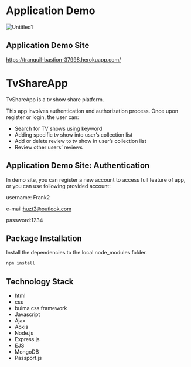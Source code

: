 # Application Demo

![Untitled1](https://user-images.githubusercontent.com/37850959/171150675-711ceee6-fc64-43a2-b612-e26bce42792a.gif)


## Application Demo Site
https://tranquil-bastion-37998.herokuapp.com/

# TvShareApp
TvShareApp is a tv show share platform.

This app involves authentication and authorization process. 
Once upon register or login, the user can:

* Search for TV shows using keyword
* Adding specific tv show into user’s collection list
* Add or delete review to tv show in user’s collection list
* Review other users’ reviews 


## Application Demo Site: Authentication

In demo site, you can register a new account to access full feature of app, or you can use following provided account:

username: Frank2

e-mail:huzt2@outlook.com

password:1234

## Package Installation

Install the dependencies to the local node_modules folder.

```bash
npm install
```

## Technology Stack

* html
* css
* bulma css framework
* Javascript
* Ajax
* Aoxis
* Node.js
* Express.js
* EJS
* MongoDB
* Passport.js
